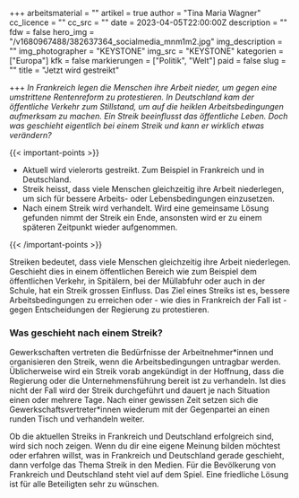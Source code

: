 +++
arbeitsmaterial = ""
artikel = true
author = "Tina Maria Wagner"
cc_licence = ""
cc_src = ""
date = 2023-04-05T22:00:00Z
description = ""
fdw = false
hero_img = "/v1680967488/382637364_socialmedia_mnm1m2.jpg"
img_description = ""
img_photographer = "KEYSTONE"
img_src = "KEYSTONE"
kategorien = ["Europa"]
kfk = false
markierungen = ["Politik", "Welt"]
paid = false
slug = ""
title = "Jetzt wird gestreikt"

+++
_In Frankreich legen die Menschen ihre Arbeit nieder, um gegen eine umstrittene Rentenreform zu protestieren. In Deutschland kam der öffentliche Verkehr zum Stillstand, um auf die heiklen Arbeitsbedingungen aufmerksam zu machen. Ein Streik beeinflusst das öffentliche Leben. Doch was geschieht eigentlich bei einem Streik und kann er wirklich etwas verändern?_

{{< important-points >}} 



<ul>

<li>Aktuell wird vielerorts gestreikt. Zum Beispiel in Frankreich und in Deutschland.</li>

<li>Streik heisst, dass viele Menschen gleichzeitig ihre Arbeit niederlegen, um sich für bessere Arbeits- oder Lebensbedingungen einzusetzen.</li>

<li>Nach einem Streik wird verhandelt. Wird eine gemeinsame Lösung gefunden nimmt der Streik ein Ende, ansonsten wird er zu einem späteren Zeitpunkt wieder aufgenommen.</li>

</ul> {{< /important-points >}}

Streiken bedeutet, dass viele Menschen gleichzeitig ihre Arbeit niederlegen. Geschieht dies in einem öffentlichen Bereich wie zum Beispiel dem öffentlichen Verkehr, in Spitälern, bei der Müllabfuhr oder auch in der Schule, hat ein Streik grossen Einfluss. Das Ziel eines Streiks ist es, bessere Arbeitsbedingungen zu erreichen oder - wie dies in Frankreich der Fall ist - gegen Entscheidungen der Regierung zu protestieren.

### Was geschieht nach einem Streik?

Gewerkschaften vertreten die Bedürfnisse der Arbeitnehmer\*innen und organisieren den Streik, wenn die Arbeitsbedingungen untragbar werden. Üblicherweise wird ein Streik vorab angekündigt in der Hoffnung, dass die Regierung oder die Unternehmensführung bereit ist zu verhandeln. Ist dies nicht der Fall wird der Streik durchgeführt und dauert je nach Situation einen oder mehrere Tage. Nach einer gewissen Zeit setzen sich die Gewerkschaftsvertreter\*innen wiederum mit der Gegenpartei an einen runden Tisch und verhandeln weiter.

Ob die aktuellen Streiks in Frankreich und Deutschland erfolgreich sind, wird sich noch zeigen. Wenn du dir eine eigene Meinung bilden möchtest oder erfahren willst, was in Frankreich und Deutschland gerade geschieht, dann verfolge das Thema Streik in den Medien. Für die Bevölkerung von Frankreich und Deutschland steht viel auf dem Spiel. Eine friedliche Lösung ist für alle Beteiligten sehr zu wünschen.
